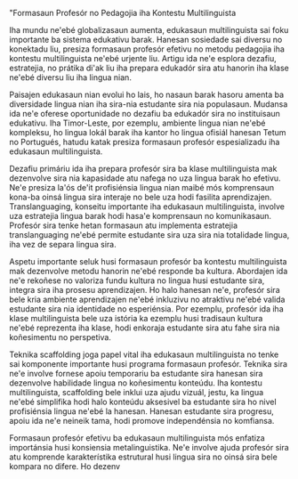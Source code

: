 "Formasaun Profesór no Pedagojia iha Kontestu Multilinguista 

Iha mundu ne'ebé globalizasaun aumenta, edukasaun multilinguista sai foku importante ba sistema edukativu barak. Hanesan sosiedade sai diversu no konektadu liu, presiza formasaun profesór efetivu no metodu pedagojia iha kontestu multilinguista ne'ebé urjente liu. Artigu ida ne'e esplora dezafiu, estratejia, no prátika di'ak liu iha prepara edukadór sira atu hanorin iha klase ne'ebé diversu liu iha lingua nian. 

Paisajen edukasaun nian evolui ho lais, ho nasaun barak hasoru amenta ba diversidade lingua nian iha sira-nia estudante sira nia populasaun. Mudansa ida ne'e oferese oportunidade no dezafiu ba edukadór sira no instituisaun edukativu. Iha Timor-Leste, por ezemplu, ambiente lingua nian ne'ebé kompleksu, ho lingua lokál barak iha kantor ho lingua ofisiál hanesan Tetum no Portugués, hatudu katak presiza formasaun profesór espesializadu iha edukasaun multilinguista.

Dezafiu primáriu ida iha prepara profesór sira ba klase multilinguista mak dezenvolve sira nia kapasidade atu nafega no uza lingua barak ho efetivu. Ne'e presiza la'ós de'it profisiénsia lingua nian maibé mós komprensaun kona-ba oinsá lingua sira interaje no bele uza hodi fasilita aprendizajen. Translanguaging, konseitu importante iha edukasaun multilinguista, involve uza estratejia lingua barak hodi hasa'e komprensaun no komunikasaun. Profesór sira tenke hetan formasaun atu implementa estratejia translanguaging ne'ebé permite estudante sira uza sira nia totalidade lingua, iha vez de separa lingua sira.

Aspetu importante seluk husi formasaun profesór ba kontestu multilinguista mak dezenvolve metodu hanorin ne'ebé responde ba kultura. Abordajen ida ne'e rekoñese no valoriza fundu kultura no lingua husi estudante sira, integra sira iha prosesu aprendizajen. Ho halo hanesan ne'e, profesór sira bele kria ambiente aprendizajen ne'ebé inkluzivu no atraktivu ne'ebé valida estudante sira nia identidade no esperiénsia. Por ezemplu, profesór ida iha klase multilinguista bele uza istória ka ezemplu husi tradisaun kultura ne'ebé reprezenta iha klase, hodi enkoraja estudante sira atu fahe sira nia koñesimentu no perspetiva.

Teknika scaffolding joga papel vital iha edukasaun multilinguista no tenke sai komponente importante husi programa formasaun profesór. Teknika sira ne'e involve fornese apoiu temporariu ba estudante sira hanesan sira dezenvolve habilidade lingua no koñesimentu konteúdu. Iha kontestu multilinguista, scaffolding bele inklui uza ajudu vizuál, jestu, ka lingua ne'ebé simplifika hodi halo konteúdu aksesivel ba estudante sira ho nivel profisiénsia lingua ne'ebé la hanesan. Hanesan estudante sira progresu, apoiu ida ne'e neineik tama, hodi promove independénsia no komfiansa.

Formasaun profesór efetivu ba edukasaun multilinguista mós enfatiza importánsia husi konsiensia metalinguistika. Ne'e involve ajuda profesór sira atu komprende karakterístika estrutural husi lingua sira no oinsá sira bele kompara no difere. Ho dezenv
